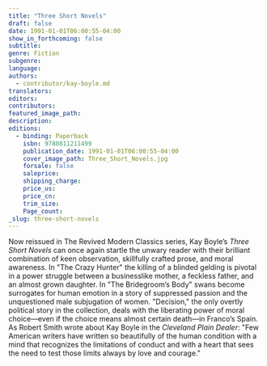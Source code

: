 ```yaml
---
title: "Three Short Novels"
draft: false
date: 1991-01-01T06:00:55-04:00
show_in_forthcoming: false
subtitle:
genre: Fiction
subgenre:
language:
authors:
  - contributor/kay-boyle.md
translators:
editors:
contributors:
featured_image_path:
description:
editions:
  - binding: Paperback
    isbn: 9780811211499
    publication_date: 1991-01-01T06:00:55-04:00
    cover_image_path: Three_Short_Novels.jpg
    forsale: false
    saleprice:
    shipping_charge:
    price_us:
    price_cn:
    trim_size:
    Page_count:
_slug: three-short-novels
---
```


Now reissued in The Revived Modern Classics series, Kay Boyle’s _Three Short Novels_ can once again startle the unwary reader with their brilliant combination of keen observation, skillfully crafted prose, and moral awareness. In "The Crazy Hunter" the killing of a blinded gelding is pivotal in a power struggle between a businesslike mother, a feckless father, and an almost grown daughter. In "The Bridegroom’s Body" swans become surrogates for human emotion in a story of suppressed passion and the unquestioned male subjugation of women. "Decision," the only overtly political story in the collection, deals with the liberating power of moral choice––even if the choice means almost certain death––in Franco’s Spain. As Robert Smith wrote about Kay Boyle in the _Cleveland Plain Dealer_: "Few American writers have written so beautifully of the human condition with a mind that recognizes the limitations of conduct and with a heart that sees the need to test those limits always by love and courage."

